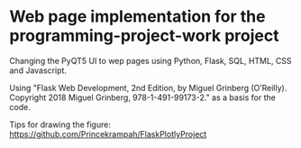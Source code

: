# Web page implementation for the programming-project-work project

Changing the PyQT5 UI to wep pages using Python, Flask, SQL, HTML, CSS and Javascript.

Using "Flask Web Development, 2nd Edition, by Miguel Grinberg (O’Reilly). Copyright 2018 Miguel Grinberg, 978-1-491-99173-2." as a basis for the code.

Tips for drawing the figure: https://github.com/Princekrampah/FlaskPlotlyProject